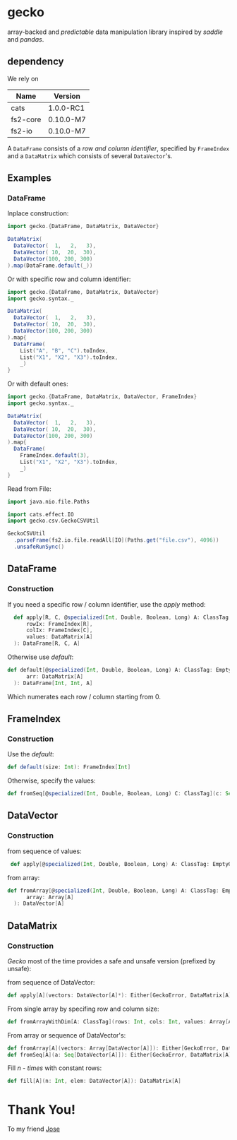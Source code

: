 # gecko
array-backed and _predictable_ data manipulation library inspired by _saddle_ and _pandas_.

## dependency
We rely on 

| Name     | Version   |
| ---      | ---       |
| cats     | 1.0.0-RC1 |
| fs2-core | 0.10.0-M7 |
| fs2-io   | 0.10.0-M7 |


A `DataFrame` consists of a _row and column identifier_, specified by `FrameIndex` and a `DataMatrix` which consists of 
several `DataVector`'s.


## Examples

### DataFrame
Inplace construction:

```scala
import gecko.{DataFrame, DataMatrix, DataVector}

DataMatrix(
  DataVector(  1,   2,   3),
  DataVector( 10,  20,  30),
  DataVector(100, 200, 300)
).map(DataFrame.default(_))
```

Or with specific row and column identifier:
```scala
import gecko.{DataFrame, DataMatrix, DataVector}
import gecko.syntax._

DataMatrix(
  DataVector(  1,   2,   3),
  DataVector( 10,  20,  30),
  DataVector(100, 200, 300)
).map{
  DataFrame(
    List("A", "B", "C").toIndex,
    List("X1", "X2", "X3").toIndex,
    _)
}
```
 
Or with default ones:

```scala
import gecko.{DataFrame, DataMatrix, DataVector, FrameIndex}
import gecko.syntax._

DataMatrix(
  DataVector(  1,   2,   3),
  DataVector( 10,  20,  30),
  DataVector(100, 200, 300)
).map{
  DataFrame(
    FrameIndex.default(3),
    List("X1", "X2", "X3").toIndex,
    _)
}
```

Read from File:

```scala
import java.nio.file.Paths

import cats.effect.IO
import gecko.csv.GeckoCSVUtil

GeckoCSVUtil
  .parseFrame(fs2.io.file.readAll[IO](Paths.get("file.csv"), 4096))
  .unsafeRunSync()
```

## DataFrame

### Construction
If you need a specific row / column identifier, use the _apply_ method:
```scala
  def apply[R, C, @specialized(Int, Double, Boolean, Long) A: ClassTag : EmptyPrint](
      rowIx: FrameIndex[R],
      colIx: FrameIndex[C],
      values: DataMatrix[A]
  ): DataFrame[R, C, A]
```
Otherwise use _default_:

```scala
def default[@specialized(Int, Double, Boolean, Long) A: ClassTag: EmptyPrint](
      arr: DataMatrix[A]
  ): DataFrame[Int, Int, A]
```
Which numerates each row / column starting from 0.

## FrameIndex

### Construction
Use the _default_:
```scala
def default(size: Int): FrameIndex[Int]
```

Otherwise, specify the values:
```scala
def fromSeq[@specialized(Int, Double, Boolean, Long) C: ClassTag](c: Seq[C]): FrameIndex[C]
```

## DataVector
### Construction

from sequence of values:
```scala
 def apply[@specialized(Int, Double, Boolean, Long) A: ClassTag: EmptyGecko](values: A*): DataVector[A]
```

from array:
```scala
def fromArray[@specialized(Int, Double, Boolean, Long) A: ClassTag: EmptyGecko](
      array: Array[A]
  ): DataVector[A]
```


## DataMatrix
### Construction
_Gecko_ most of the time provides a safe and unsafe version (prefixed by unsafe):

from sequence of DataVector:
```scala
def apply[A](vectors: DataVector[A]*): Either[GeckoError, DataMatrix[A]]
```

From single array by specifing row and column size:
```scala
def fromArrayWithDim[A: ClassTag](rows: Int, cols: Int, values: Array[A]): Either[GeckoError, DataMatrix[A]]
```

From array or sequence of DataVector's:
```scala
def fromArray[A](vectors: Array[DataVector[A]]): Either[GeckoError, DataMatrix[A]]
def fromSeq[A](a: Seq[DataVector[A]]): Either[GeckoError, DataMatrix[A]]
```

Fill _n - times_ with constant rows:
```scala
def fill[A](n: Int, elem: DataVector[A]): DataMatrix[A]
```


# Thank You!
To my friend [Jose](https://github.com/jmcardon) 
